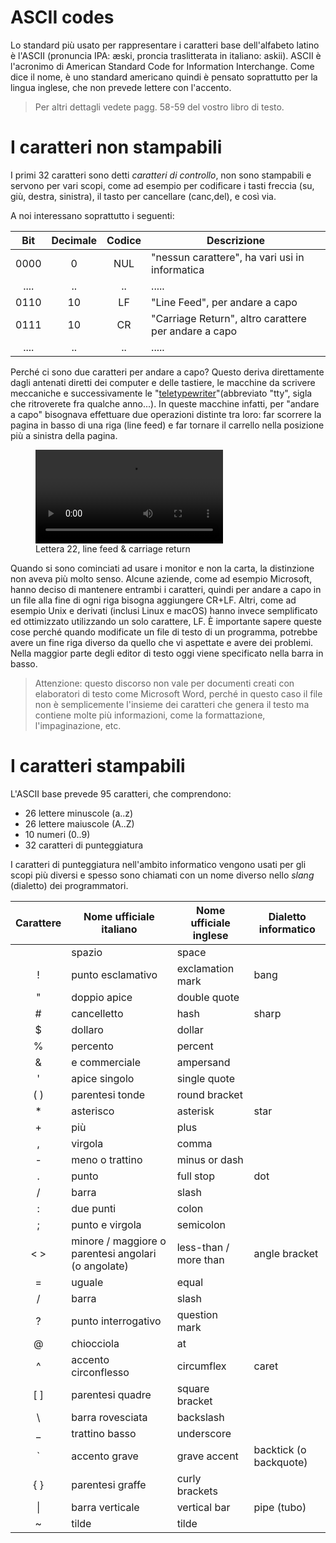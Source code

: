 # ASCII codes

Lo standard più usato per rappresentare i caratteri base dell'alfabeto latino è l'ASCII (pronuncia IPA: æski, proncia traslitterata in italiano: askii). ASCII è l'acronimo di American Standard Code for Information Interchange. Come dice il nome, è uno standard americano quindi è pensato soprattutto per la lingua inglese, che non prevede lettere con l'accento.

> Per altri dettagli vedete pagg. 58-59 del vostro libro di testo.

# I caratteri non stampabili
I primi 32 caratteri sono detti _caratteri di controllo_, non sono stampabili e servono per vari scopi, come ad esempio per codificare i tasti freccia (su, giù, destra, sinistra), il tasto per cancellare (canc,del), e così via. 

A noi interessano soprattutto i seguenti:

| Bit | Decimale | Codice | Descrizione |
|:---:|:---:|:---:|---|
| 0000 | 0 | NUL | "nessun carattere", ha vari usi in informatica |
| .... | .. | .. | ..... |
| 0110 | 10 | LF | "Line Feed", per andare a capo |
| 0111 | 10 | CR | "Carriage Return", altro carattere per andare a capo |
| .... | .. | .. | ..... |

Perché ci sono due caratteri per andare a capo? Questo deriva direttamente dagli antenati diretti dei computer e delle tastiere, le macchine da scrivere meccaniche e successivamente le "[teletypewriter](https://en.wikipedia.org/wiki/Teleprinter)"(abbreviato "tty", sigla che ritroverete fra qualche anno...). In queste macchine infatti, per "andare a capo" bisognava effettuare due operazioni distinte tra loro: far scorrere la pagina in basso di una riga (line feed) e far tornare il carrello nella posizione più a sinistra della pagina.

<figure class="img-container">
    <video controls>
        <source src="assets/lettera22-lf-cr.mov" type="video/mp4">
        Your browser does not support the video tag.
    </video>
    <figcaption>Lettera 22, line feed & carriage return</figcaption>
</figure>

Quando si sono cominciati ad usare i monitor e non la carta, la distinzione non aveva più molto senso. Alcune aziende, come ad esempio Microsoft, hanno deciso di mantenere entrambi i caratteri, quindi per andare a capo in un file alla fine di ogni riga bisogna aggiungere CR+LF. Altri, come ad esempio Unix e derivati (inclusi Linux e macOS) hanno invece semplificato ed ottimizzato utilizzando un solo carattere, LF. È importante sapere queste cose perché quando modificate un file di testo di un programma, potrebbe avere un fine riga diverso da quello che vi aspettate e avere dei problemi. Nella maggior parte degli editor di testo oggi viene specificato nella barra in basso.

> Attenzione: questo discorso non vale per documenti creati con elaboratori di testo come Microsoft Word, perché in questo caso il file non è semplicemente l'insieme dei caratteri che genera il testo ma contiene molte più informazioni, come la formattazione, l'impaginazione, etc.

# I caratteri stampabili
L'ASCII base prevede 95 caratteri, che comprendono:
- 26 lettere minuscole (a..z)
- 26 lettere maiuscole (A..Z)
- 10 numeri (0..9)
- 32 caratteri di punteggiatura

I caratteri di punteggiatura nell'ambito informatico vengono usati per gli scopi più diversi e spesso sono chiamati con un nome diverso nello _slang_ (dialetto) dei programmatori.

| Carattere | Nome ufficiale italiano | Nome ufficiale inglese | Dialetto informatico| 
|:---:|---|---|---|
|   | spazio | space ||
| ! | punto esclamativo | exclamation mark | bang |
| " | doppio apice | double quote ||
| # | cancelletto | hash | sharp |
| $ | dollaro | dollar ||
| % | percento | percent ||
| & | e commerciale | ampersand | |
| ' | apice singolo | single quote ||
| ( ) | parentesi tonde | round bracket ||
| * | asterisco | asterisk | star|
| + | più | plus ||
| , | virgola | comma | |
| - | meno o trattino | minus or dash | |
| . | punto | full stop | dot |
| / | barra | slash ||
| : | due punti | colon ||
| ; | punto e virgola | semicolon ||
| < > | minore / maggiore o parentesi angolari (o angolate) | less-than / more than | angle bracket |
| = | uguale | equal ||
| / | barra | slash ||
| ? | punto interrogativo | question mark ||
| @ | chiocciola | at ||
| ^ | accento circonflesso | circumflex | caret |
| [ ] | parentesi quadre | square bracket ||
| \ | barra rovesciata | backslash ||
| _ | trattino basso | underscore ||
| ` | accento grave | grave accent | backtick (o backquote) |
| { } | parentesi graffe | curly brackets | |
| &#124; | barra verticale | vertical bar | pipe (tubo) |
| ~ | tilde | tilde | |












